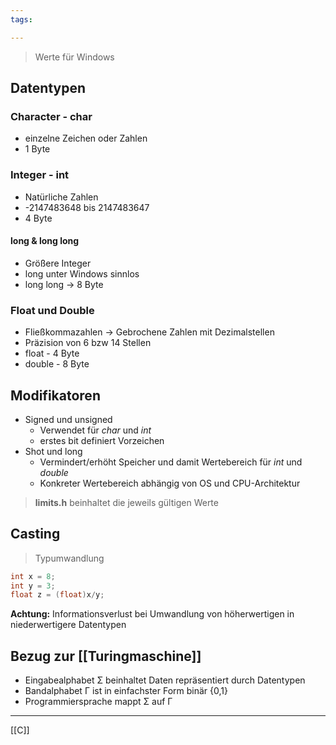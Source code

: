 ```yaml
---
tags:

---
```

> Werte für Windows
## Datentypen
### Character - char
- einzelne Zeichen oder Zahlen
- 1 Byte
### Integer - int
- Natürliche Zahlen
- -2147483648 bis 2147483647
- 4 Byte

#### long & long long
- Größere Integer
- long unter Windows sinnlos
- long long -> 8 Byte

### Float und Double
- Fließkommazahlen -> Gebrochene Zahlen mit Dezimalstellen
- Präzision von 6 bzw 14 Stellen
- float - 4 Byte
- double - 8 Byte

## Modifikatoren
- Signed und unsigned
	- Verwendet für *char* und *int*
	- erstes bit definiert Vorzeichen
- Shot und long
	- Vermindert/erhöht Speicher und damit Wertebereich für *int* und *double*
	- Konkreter Wertebereich abhängig von OS und CPU-Architektur
>**limits.h** beinhaltet die jeweils gültigen Werte

## Casting
>Typumwandlung
```C
int x = 8;
int y = 3;
float z = (float)x/y;
```
**Achtung:** Informationsverlust bei Umwandlung von höherwertigen in niederwertigere Datentypen

## Bezug zur [[Turingmaschine]]
- Eingabealphabet Σ beinhaltet Daten repräsentiert durch Datentypen 
- Bandalphabet Γ ist in einfachster Form binär {0,1} 
- Programmiersprache mappt Σ auf Γ

---
[[C]]